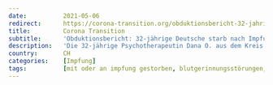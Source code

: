 ```yaml
---
date:          2021-05-06
redirect:      https://corona-transition.org/obduktionsbericht-32-jahrige-deutsche-starb-nach-impfung-mit-astrazeneca
title:         Corona Transition
subtitle:      'Obduktionsbericht: 32-jährige Deutsche starb nach Impfung mit AstraZeneca'
description:   'Die 32-jährige Psychotherapeutin Dana O. aus dem Kreis Herford in Nordrhein-Westfalen verstarb am 9. März, nach Angaben der Behörden wenige Tage (...)'
country:       CH
categories:    [Impfung]
tags:          [mit oder an impfung gestorben, blutgerinnungsstörungen, astrazeneca]
---
```

